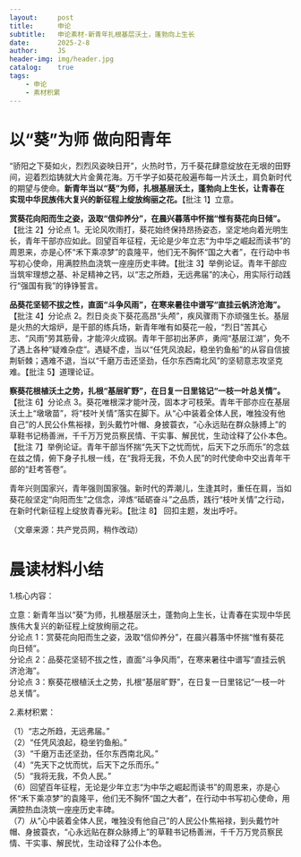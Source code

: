 ```yaml
---
layout:     post
title:      申论
subtitle:   申论素材-新青年扎根基层沃土，蓬勃向上生长
date:       2025-2-8
author:     JS
header-img: img/header.jpg
catalog:    true
tags:
    - 申论
    - 素材积累
---
```


# 以“葵”为师 做向阳青年  

“骄阳之下葵如火，烈烈风姿映日开”，火热时节，万千葵花肆意绽放在无垠的田野间，迎着烈焰铸就大片金黄花海。万千学子如葵花般遍布每一片沃土，肩负新时代的期望与使命。**新青年当以“葵”为师，扎根基层沃土，蓬勃向上生长，让青春在实现中华民族伟大复兴的新征程上绽放绚丽之花。**【批注 1】立意。  

**赏葵花向阳而生之姿，汲取“信仰养分”，在晨兴暮落中怀揣“惟有葵花向日倾”。**【批注 2】分论点 1。无论风吹雨打，葵花始终保持昂扬姿态，坚定地向着光明生长，青年干部亦应如此。回望百年征程，无论是少年立志“为中华之崛起而读书”的周恩来，亦是心怀“禾下乘凉梦”的袁隆平，他们无不胸怀“国之大者”，在行动中书写初心使命，用满腔热血浇筑一座座历史丰碑。【批注 3】举例论证。青年干部应当筑牢理想之基、补足精神之钙，以“志之所趋，无远弗届”的决心，用实际行动践行“强国有我”的铮铮誓言。  

**品葵花坚韧不拔之性，直面“斗争风雨”，在寒来暑往中谱写“直挂云帆济沧海”。**【批注 4】分论点 2。烈日炎炎下葵花高昂“头颅”，疾风骤雨下亦顽强生长。基层是火热的大熔炉，是干部的练兵场，新青年唯有如葵花一般，“烈日”苦其心志、“风雨”劳其筋骨，才能淬火成钢。青年干部初出茅庐，勇闯“基层江湖”，免不了遇上各种“疑难杂症”。遇疑不虚，当以“任凭风浪起，稳坐钓鱼船”的从容自信披荆斩棘；遇难不退，当以“千磨万击还坚劲，任尔东西南北风”的坚韧意志攻坚克难。【批注 5】道理论证。  

**察葵花根植沃土之势，扎根“基层旷野”，在日复一日里铭记“一枝一叶总关情”。**【批注 6】分论点 3。葵花唯根深才能叶茂，固本才可枝荣。青年干部亦应在基层沃土上“墩墩苗”，将“枝叶关情”落实在脚下。从“心中装着全体人民，唯独没有他自己”的人民公仆焦裕禄，到头戴竹叶帽、身披蓑衣，“心永远贴在群众脉搏上”的草鞋书记杨善洲，千千万万党员察民情、干实事、解民忧，生动诠释了公仆本色。【批注 7】举例论证。青年干部当怀揣“先天下之忧而忧，后天下之乐而乐”的念兹在兹之情，俯下身子扎根一线，在“我将无我，不负人民”的时代使命中交出青年干部的“赶考答卷”。  

青年兴则国家兴，青年强则国家强。新时代的弄潮儿，生逢其时，重任在肩，当如葵花般坚定“向阳而生”之信念，淬炼“砥砺奋斗”之品质，践行“枝叶关情”之行动，在新时代新征程上绽放青春光彩。【批注 8】 回扣主题，发出呼吁。  

（文章来源：共产党员网，稍作改动）  

# 晨读材料小结  

1.核心内容：  

立意：新青年当以“葵”为师，扎根基层沃土，蓬勃向上生长，让青春在实现中华民族伟大复兴的新征程上绽放绚丽之花。  
分论点 1：赏葵花向阳而生之姿，汲取“信仰养分”，在晨兴暮落中怀揣“惟有葵花向日倾”。  
分论点 2：品葵花坚韧不拔之性，直面“斗争风雨”，在寒来暑往中谱写“直挂云帆济沧海”。  
分论点 3：察葵花根植沃土之势，扎根“基层旷野”，在日复一日里铭记“一枝一叶总关情”。  

2.素材积累：  

（1）“志之所趋，无远弗届。”  
（2）“任凭风浪起，稳坐钓鱼船。”  
（3）“千磨万击还坚劲，任尔东西南北风。”  
（4）“先天下之忧而忧，后天下之乐而乐。”  
（5）“我将无我，不负人民。”  
（6）回望百年征程，无论是少年立志“为中华之崛起而读书”的周恩来，亦是心怀“禾下乘凉梦”的袁隆平，他们无不胸怀“国之大者”，在行动中书写初心使命，用满腔热血浇筑一座座历史丰碑。  
（7）从“心中装着全体人民，唯独没有他自己”的人民公仆焦裕禄，到头戴竹叶帽、身披蓑衣，“心永远贴在群众脉搏上”的草鞋书记杨善洲，千千万万党员察民情、干实事、解民忧，生动诠释了公仆本色。  